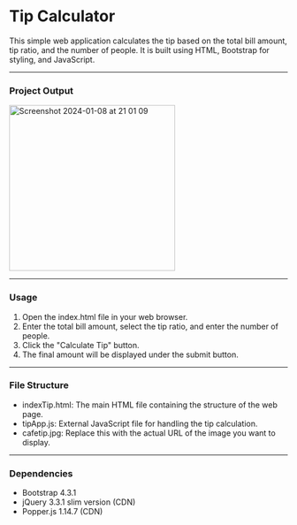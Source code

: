 <h1>Tip Calculator</h1>
This simple web application calculates the tip based on the total bill amount, tip ratio, and the number of people. 
It is built using HTML, Bootstrap for styling, and JavaScript.
<hr>
<h3>Project Output</h3>
<img width="300" alt="Screenshot 2024-01-08 at 21 01 09" src="https://github.com/FCimendere/Dive-into-JS/assets/65401609/fd472a9b-80e0-4c4b-915e-528dc02aeefd">
<hr>
<h3>Usage</h3>
<ol>
  <li>Open the index.html file in your web browser.</li>
  <li>Enter the total bill amount, select the tip ratio, and enter the number of people.</li>
  <li>Click the "Calculate Tip" button.</li>
  <li>The final amount will be displayed under the submit button.</li>
</ol>

<hr>
<h3>File Structure</h3>
<ul>
  <li>indexTip.html: The main HTML file containing the structure of the web page.</li>
  <li>tipApp.js: External JavaScript file for handling the tip calculation.</li>
  <li>cafetip.jpg: Replace this with the actual URL of the image you want to display.</li>
</ul>
<hr>

<h3>Dependencies</h3>
<ul>
  <li>Bootstrap 4.3.1</li>
  <li>jQuery 3.3.1 slim version (CDN)</li>
  <li>Popper.js 1.14.7 (CDN)</li>
</ul>




